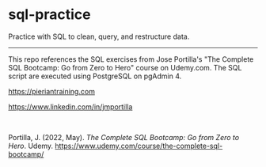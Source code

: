 # sql-practice

Practice with SQL to clean, query, and restructure data. 

---

This repo references the SQL exercises from Jose Portilla's "The Complete SQL Bootcamp: Go from Zero to Hero" course on Udemy.com. The SQL script are executed using PostgreSQL on pgAdmin 4. 

https://pieriantraining.com

https://www.linkedin.com/in/jmportilla

<br>

Portilla, J. (2022, May). *The Complete SQL Bootcamp: Go from Zero to Hero*. Udemy. https://www.udemy.com/course/the-complete-sql-bootcamp/
